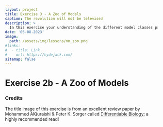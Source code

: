 ```yaml
---
layout: project
title: Exercise 3 - A Zoo of Models
caption: The revolution will not be televised
description: >
  In this exercise your understanding of the different model classes presented in the lecture is testeds
date: '05-08-2023'
image: 
  path: /assets/img/lessons/nn_zoo.png
#links:
#  - title: Link
#    url: https://hydejack.com/
sitemap: false
---
```


# Exercise 2b - A Zoo of Models


### Credits

The title image of this exercise is from an excellent review paper by Mohammed AlQuraishi & Peter K. Sorger called [Differentiable Biology](https://www.nature.com/articles/s41592-021-01283-4); a highly recommended read!